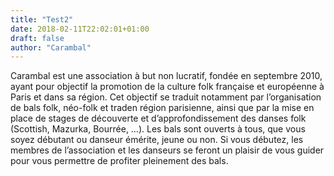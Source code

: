 ```yaml
---
title: "Test2"
date: 2018-02-11T22:02:01+01:00
draft: false
author: "Carambal"
---
```


Carambal est une association à but non lucratif, fondée en septembre 2010,
ayant pour objectif la promotion de la culture folk française et européenne à Paris et dans sa région.
Cet objectif se traduit notamment par l’organisation de bals folk, néo-folk et traden région parisienne, ainsi que par la mise en place de stages de découverte et d’approfondissement des danses folk (Scottish, Mazurka, Bourrée, …).
Les bals sont ouverts à tous, que vous soyez débutant ou danseur émérite, jeune ou non. Si vous débutez, les membres de l’association et les danseurs se feront un plaisir de vous guider pour vous permettre de profiter pleinement des bals.

